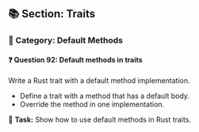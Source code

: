 ## 📚 Section: Traits  
### 🔹 Category: Default Methods  
#### ❓ Question 92: Default methods in traits

Write a Rust trait with a default method implementation.

- Define a trait with a method that has a default body.
- Override the method in one implementation.

🔧 **Task:** Show how to use default methods in Rust traits.
